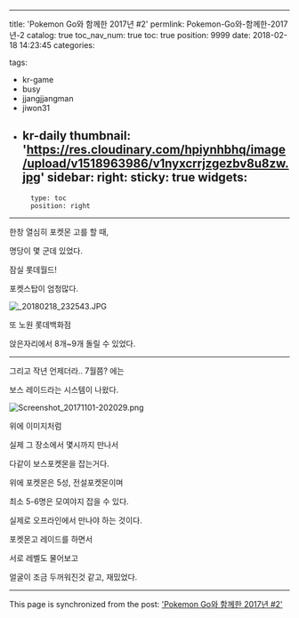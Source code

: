 
---
title: 'Pokemon Go와 함께한 2017년 #2'
permlink: Pokemon-Go와-함께한-2017년-2
catalog: true
toc_nav_num: true
toc: true
position: 9999
date: 2018-02-18 14:23:45
categories:

tags:
- kr-game
- busy
- jjangjjangman
- jiwon31
- kr-daily
thumbnail: 'https://res.cloudinary.com/hpiynhbhq/image/upload/v1518963986/v1nyxcrrjzgezbv8u8zw.jpg'
sidebar:
    right:
        sticky: true
widgets:
    -
        type: toc
        position: right
---


한창 열심히 포켓몬 고를 할 때,

명당이 몇 군데 있었다.

잠실 롯데월드!

포켓스탑이 엄청많다.

![_20180218_232543.JPG](https://res.cloudinary.com/hpiynhbhq/image/upload/v1518963986/v1nyxcrrjzgezbv8u8zw.jpg)

또 노원 롯데백화점

앉은자리에서 8개~9개 돌릴 수 있었다.

----

그리고 작년 언제더라.. 7월쯤? 에는

보스 레이드라는 시스템이 나왔다.

![Screenshot_20171101-202029.png](https://res.cloudinary.com/hpiynhbhq/image/upload/v1518963666/afvacxgcnfycosqtrd91.png)

위에 이미지처럼

실제 그 장소에서 몇시까지 만나서

다같이 보스포켓몬을 잡는거다.

위에 포켓몬은 5성, 전설포켓몬이며

최소 5-6명은 모여야지 잡을 수 있다.

실제로 오프라인에서 만나야 하는 것이다.

포켓몬고 레이드를 하면서

서로 레벨도 물어보고

얼굴이 조금 두꺼워진것 같고, 재밌었다.


- - -

This page is synchronized from the post: ['Pokemon Go와 함께한 2017년 #2'](https://steempeak.com/@jacobyu/pokemon-go-2017-2)
